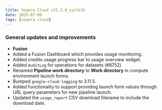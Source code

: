 ```yaml
---
title: Seqera Cloud v25.2.0_cycle16
date: 2025-07-09
tags: [seqera cloud]
---
```


### General updates and improvements

- **Fusion**
 - Added a Fusion Dashboard which provides usage monitoring.
- Added credits usage progress bar to usage overview widget.
- Added `AuditLog` for operations for datasets (#8752)
- Renamed **Pipeline work directory** to **Work directory** in compute environment launch forms.
- Bumped `google-cloud-logging` to 3.11.5.
- Added functionality to support providing launch form values through URL query parameters for new pipeline launch.
- Updated the `usage_report` CSV download filename to include the download date.

